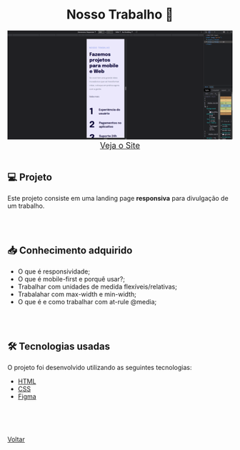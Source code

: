 <h1 align="center">Nosso Trabalho 📱</h1>

<img src="./demonstracao.gif">

<div align="center">
    <a style="font-size: 18px" href="https://andregrasel.github.io/Explorer/nivel03/stage03/projeto02" target="_blank"> Veja o Site</a>
</div>

<br>

<h2> 💻 Projeto </h2>

Este projeto consiste em uma landing page **responsiva** para divulgação de um trabalho.

<br>
<br>

<h2> 📥 Conhecimento adquirido </h2>

- O que é responsividade;
- O que é mobile-first e porquê usar?;
- Trabalhar com unidades de medida flexíveis/relativas;
- Trabalahar com max-width e min-width;
- O que é e como trabalhar com at-rule @media;

<br>
<br>

<h2> 🛠 Tecnologias usadas </h2>

O projeto foi desenvolvido utilizando as seguintes tecnologias:

- [HTML](https://www.w3schools.com/html/)
- [CSS](https://www.w3schools.com/css/default.asp)
- [Figma](https://www.figma.com/design/)

<br>
<br>


<br>

<a href="../README.md">Voltar</a>
